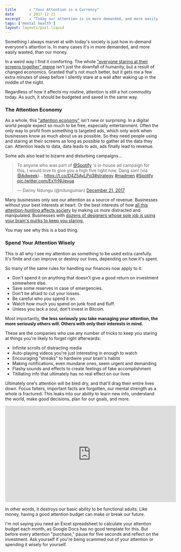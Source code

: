 ```yaml
---
title      : "Your Attention is a Currency"
date       : 2017-12-21
excerpt    : "Today our attention is in more demanded, and more easily wasted, than our money."
tags: ['mental health']
layout: layouts/post.liquid
---
```


Something I always marvel at with today's society is just how in-demand everyone's attention is. In many cases it's in more demanded, and more easily wasted, than our money.

In a weird way I find it comforting. The whole ["everyone staring at their screens together" meme](https://www.theonion.com/relatives-gather-from-across-the-country-to-stare-into-1819575960) isn't just the downfall of humanity, but a result of changed economics. Granted that's not _much_ better, but it gets me a few extra minutes of sleep before I silently stare at a wall after waking up in the middle of the night.

Regardless of how it affects my routine, attention is still a hot commodity today. As such, it should be budgeted and saved in the same way.

### The Attention Economy

As a whole, this ["attention economy"](https://www.nytimes.com/2015/08/03/your-money/what-is-our-attention-really-worth.html) isn't new or surprising. In a digital world people expect so much to be free, especially entertainment. Often the only way to profit from something is targeted ads, which only work when businesses know as much about us as possible. So they need people using and staring at their screens as long as possible to gather all the data they can. Attention leads to data, data leads to ads, ads finally lead to revenue.

Some ads also lead to bizarre and disturbing campaigns...

<blockquote class="twitter-tweet" data-lang="en"><p lang="en" dir="ltr">To anyone who was part of <a href="https://twitter.com/Spotify?ref_src=twsrc%5Etfw">@Spotify</a> &#39;s in-house ad campaign for this, I would love to give you a high five right now. Dang son! (via <a href="https://twitter.com/Adweek?ref_src=twsrc%5Etfw">@Adweek</a>)... <a href="https://t.co/D4Z5AyLPq3">https://t.co/D4Z5AyLPq3</a><a href="https://twitter.com/hashtag/strategy?src=hash&amp;ref_src=twsrc%5Etfw">#strategy</a> <a href="https://twitter.com/hashtag/madmen?src=hash&amp;ref_src=twsrc%5Etfw">#madmen</a> <a href="https://twitter.com/hashtag/Spotify?src=hash&amp;ref_src=twsrc%5Etfw">#Spotify</a> <a href="https://t.co/ExYrNUevua">pic.twitter.com/ExYrNUevua</a></p>&mdash; Danny Ndungu (@ndunguman) <a href="https://twitter.com/ndunguman/status/943963720094494720?ref_src=twsrc%5Etfw">December 21, 2017</a></blockquote>

Many businesses only see our attention as a source of revenue. Businesses without your best interests at heart. Or the best interests of how [all this attention-hunting affects society](https://www.theverge.com/2017/12/11/16761016/former-facebook-exec-ripping-apart-society) by making us more distracted and manipulated. Businesses with [dozens of designers whose sole job is using your brain's quirks to keep you staring.](https://www.vice.com/en_us/article/vv5jkb/the-secret-ways-social-media-is-built-for-addiction)

You may see why this is a bad thing.

### Spend Your Attention Wisely

This is all why I see my attention as something to be used extra carefully. It's finite and can improve or destroy our lives, depending on how it's spent.

So many of the same rules for handling our finances now apply to it:

* Don't spend it on anything that doesn't give a good return on investment somewhere else.
* Save some reserves in case of emergencies.
* Don't be afraid to cut your losses.
* Be careful who you spend it on.
* Watch how much you spend on junk food and fluff.
* Unless you lack a soul, don't invest in Bitcoin.

Most importantly, **the less seriously you take managing your attention, the more seriously others will. Others with only their interests in mind.**

These are the companies who use any number of tricks to keep you staring at things you're likely to forget right afterwards:

* Infinite scrolls of distracting media
* Auto-playing videos you're just interesting in enough to watch
* Encouraging "streaks" to hardwire your brain's habits
* Making notifications, even mundane ones, seem urgent and demanding
* Flashy sounds and effects to create feelings of fake accomplishment
* Titillating info that ultimately has no real effect on our lives

Ultimately one's attention will be bled dry, and that'll drag their entire lives down. Focus falters, important facts are forgotten, our mental strength as a whole is fractured. This leaks into our ability to learn new info, understand the world, make good decisions, plan for our goals, and more.

<iframe width="560" height="315" src="https://www.youtube.com/embed/Edx9D2yaOGs" title="Embedded YoutTube video" frameborder="0" allowfullscreen></iframe>

In other words, it destroys our basic ability to be functional adults. Like money, having a good attention budget can make or break our future.

I'm not saying you need an Excel spreadsheet to calculate your attention budget each month, as Google Docs has no good template for this. But before every attention "purchase," pause for five seconds and reflect on the investment. Ask yourself if you're being scammed out of your attention or spending it wisely for yourself.

